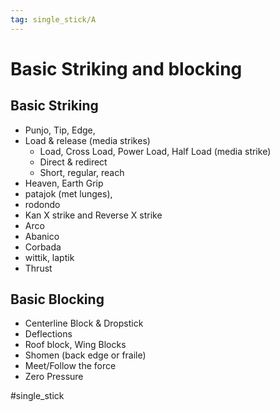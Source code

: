 ```yaml
---
tag: single_stick/A
---
```

# Basic Striking and blocking
## Basic Striking
- Punjo, Tip, Edge,
- Load & release (media strikes)
	- Load, Cross Load, Power Load, Half Load (media strike)
	- Direct & redirect
	- Short, regular, reach
- Heaven, Earth Grip
- patajok (met lunges), 
- rodondo
- Kan X strike and Reverse X strike
- Arco
- Abanico
- Corbada
- wittik, laptik
- Thrust

## Basic Blocking
- Centerline Block & Dropstick
- Deflections
- Roof block, Wing Blocks
- Shomen (back edge or fraile)
- Meet/Follow the force
- Zero Pressure


#single_stick 